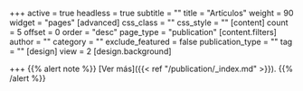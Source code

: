 +++
active = true
headless = true
subtitle = ""
title = "Artículos"
weight = 90
widget = "pages"
[advanced]
css_class = ""
css_style = ""
[content]
count = 5
offset = 0
order = "desc"
page_type = "publication"
[content.filters]
author = ""
category = ""
exclude_featured = false
publication_type = ""
tag = ""
[design]
view = 2
[design.background]

+++
{{% alert note %}}
[Ver más]({{< ref "/publication/_index.md" >}}).
{{% /alert %}}